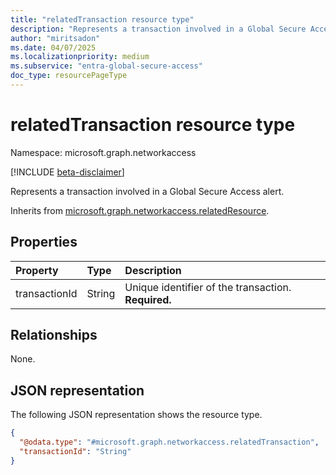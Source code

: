 ```yaml
---
title: "relatedTransaction resource type"
description: "Represents a transaction involved in a Global Secure Access alert."
author: "miritsadon"
ms.date: 04/07/2025
ms.localizationpriority: medium
ms.subservice: "entra-global-secure-access"
doc_type: resourcePageType
---
```


# relatedTransaction resource type

Namespace: microsoft.graph.networkaccess

[!INCLUDE [beta-disclaimer](../../includes/beta-disclaimer.md)]

Represents a transaction involved in a Global Secure Access alert.

Inherits from [microsoft.graph.networkaccess.relatedResource](../resources/networkaccess-relatedresource.md).

## Properties
|Property|Type|Description|
|:---|:---|:---|
|transactionId|String|Unique identifier of the transaction. **Required.**|

## Relationships
None.

## JSON representation
The following JSON representation shows the resource type.
<!-- {
  "blockType": "resource",
  "@odata.type": "microsoft.graph.networkaccess.relatedTransaction"
}
-->
``` json
{
  "@odata.type": "#microsoft.graph.networkaccess.relatedTransaction",
  "transactionId": "String"
}
```
